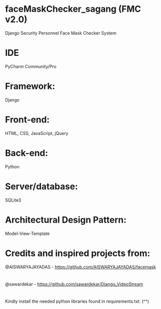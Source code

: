 # faceMaskChecker_sagang (FMC v2.0)
Django Security Personnel Face Mask Checker System
# 
# IDE
  PyCharm Community/Pro
# Framework: 
  Django 
#
# Front-end: 
  HTML, CSS, JavaScript, jQuery 
#
# Back-end: 
  Python 
#
# Server/database: 
  SQLite3
#
# Architectural Design Pattern: 
  Model-View-Template
#
# Credits and inspired projects from:
@AISWARYAJAYADAS - https://github.com/AISWARYAJAYADAS/facemask
#
@sawardekar - https://github.com/sawardekar/Django_VideoStream
#
#

Kindly install the needed python libraries found in requirements.txt. (^^)

